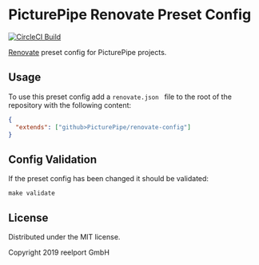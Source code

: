 # PicturePipe Renovate Preset Config

[![CircleCI Build](https://circleci.com/gh/PicturePipe/renovate-config.svg?style=shield)](https://circleci.com/gh/PicturePipe/renovate-config "CircleCI Build")

[Renovate](https://renovatebot.com/) preset config for PicturePipe projects.

## Usage

To use this preset config add a `renovate.json ` file to the root of the repository with the
following content:

```json
{
  "extends": ["github>PicturePipe/renovate-config"]
}
```

## Config Validation

If the preset config has been changed it should be validated:

```console
make validate
```

## License

Distributed under the MIT license.

Copyright 2019 reelport GmbH
